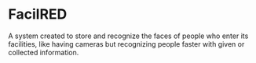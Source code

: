 # FacilRED
A system created to store and recognize the faces of people who enter its facilities, like having cameras but recognizing people faster with given or collected information.
